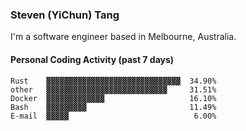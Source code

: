 ### Steven (YiChun) Tang

I'm a software engineer based in Melbourne, Australia.

#### Personal Coding Activity (past 7 days)
```
Rust    ▓▓▓▓▓▓▓▓▓▓▓▓▓▓▓▓▓▓▓▓▓▓▓▓▓▓▓▓▓▓  34.90%
other   ▓▓▓▓▓▓▓▓▓▓▓▓▓▓▓▓▓▓▓▓▓▓▓▓▓▓▓     31.51%
Docker  ▓▓▓▓▓▓▓▓▓▓▓▓▓                   16.10%
Bash    ▓▓▓▓▓▓▓▓▓                       11.49%
E-mail  ▓▓▓▓▓                            6.00%
```
